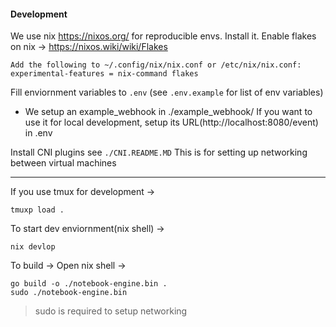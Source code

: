 #### Development
We use nix https://nixos.org/ for reproducible envs.
Install it.
Enable flakes on nix -> https://nixos.wiki/wiki/Flakes
```
Add the following to ~/.config/nix/nix.conf or /etc/nix/nix.conf: 
experimental-features = nix-command flakes
```
Fill enviornment variables to `.env` (see `.env.example` for list of env variables)
- We setup an example_webhook in ./example_webhook/
If you want to use it for local development, setup its URL(http://localhost:8080/event) in .env

Install CNI plugins see `./CNI.README.MD`
This is for setting up networking between virtual machines

---
If you use tmux for development ->
```
tmuxp load .
```

To start dev enviornment(nix shell) ->
```
nix devlop
```

To build -> Open nix shell ->
```
go build -o ./notebook-engine.bin .
sudo ./notebook-engine.bin
```
> sudo is required to setup networking
